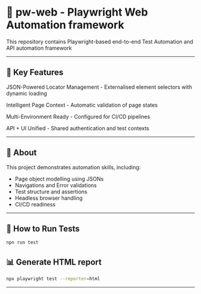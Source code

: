 # 🚀 pw-web - Playwright Web Automation framework

This repository contains Playwright-based end-to-end Test Automation and API automation framework

---

## 🌟 Key Features

JSON-Powered Locator Management - Externalised element selectors with dynamic loading

Intelligent Page Context - Automatic validation of page states

Multi-Environment Ready - Configured for CI/CD pipelines

API + UI Unified - Shared authentication and test contexts

---

## 📌 About

This project demonstrates automation skills, including:
- Page object modelling using JSONs
- Navigations and Error validations
- Test structure and assertions
- Headless browser handling
- CI/CD readiness

---

## 🧪 How to Run Tests
```bash
npn run test
```

## 📊 Generate HTML report
```bash
npx playwright test --reporter=html
```
---

